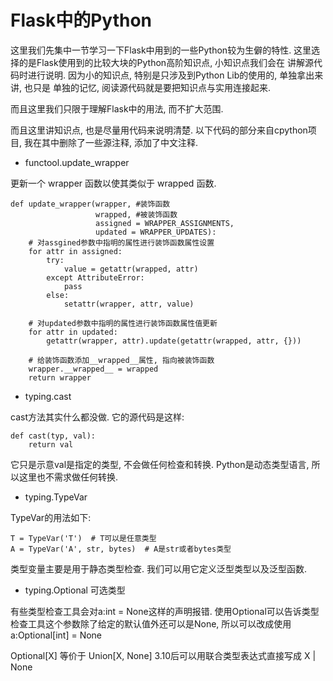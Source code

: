 # Flask中的Python

这里我们先集中一节学习一下Flask中用到的一些Python较为生僻的特性.
这里选择的是Flask使用到的比较大块的Python高阶知识点, 小知识点我们会在
讲解源代码时进行说明.
因为小的知识点, 特别是只涉及到Python Lib的使用的, 单独拿出来讲, 也只是
单独的记忆, 阅读源代码就是要把知识点与实用连接起来.

而且这里我们只限于理解Flask中的用法, 而不扩大范围.

而且这里讲知识点, 也是尽量用代码来说明清楚.
以下代码的部分来自cpython项目, 我在其中删除了一些源注释, 添加了中文注释.


* functool.update_wrapper

更新一个 wrapper 函数以使其类似于 wrapped 函数.

```
def update_wrapper(wrapper, #装饰函数
                   wrapped, #被装饰函数
                   assigned = WRAPPER_ASSIGNMENTS,
                   updated = WRAPPER_UPDATES):
    # 对assgined参数中指明的属性进行装饰函数属性设置
    for attr in assigned:
        try:
            value = getattr(wrapped, attr)
        except AttributeError:
            pass
        else:
            setattr(wrapper, attr, value)

    # 对updated参数中指明的属性进行装饰函数属性值更新
    for attr in updated:
        getattr(wrapper, attr).update(getattr(wrapped, attr, {}))

    # 给装饰函数添加__wrapped__属性, 指向被装饰函数
    wrapper.__wrapped__ = wrapped
    return wrapper
```

* typing.cast

cast方法其实什么都没做. 它的源代码是这样:

```
def cast(typ, val):
    return val
```

它只是示意val是指定的类型, 不会做任何检查和转换.
Python是动态类型语言, 所以这里也不需求做任何转换.


* typing.TypeVar

TypeVar的用法如下:
```
T = TypeVar('T')  # T可以是任意类型
A = TypeVar('A', str, bytes)  # A是str或者bytes类型
```

类型变量主要是用于静态类型检查.
我们可以用它定义泛型类型以及泛型函数.

* typing.Optional 可选类型

有些类型检查工具会对a:int = None这样的声明报错.
使用Optional可以告诉类型检查工具这个参数除了给定的默认值外还可以是None, 所以可以改成使用a:Optional[int] = None

Optional[X] 等价于 Union[X, None]
3.10后可以用联合类型表达式直接写成 X | None
